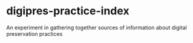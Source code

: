 # digipres-practice-index
An experiment in gathering together sources of information about digital preservation practices
